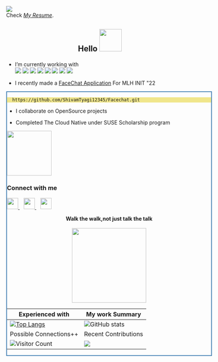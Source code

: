 
![](https://img.shields.io/badge/UG_@_National_Institute_of_Technology_Patna-Looking_Out_for_MERN_oppurtunities-informational?style=flat&logo=<LOGO_NAME>&logoColor=white&color=2bbc8a)<br>
Check *[My Resume](https://drive.google.com/file/d/1GKgodQ5bbBvxbE_iOp2qvZWu4wAWET0x/view?usp=sharing)*.
<h2>
<p align="center">
  <b>Hello <img src="https://pa1.narvii.com/7610/d5822a7d821e47f09e560bbb8dd53b1956325d05r1-500-500_hq.gif" width="60" height="60" /> </b><br>
  
  </p>
</h2>


- I’m currently working with<br>
![](https://img.shields.io/badge/.-MongoDB-informational?style=flat&logo=MongoDB&logoColor=white&color=2bbc8a) 
![](https://img.shields.io/badge/.-Express-informational?style=flat&logo=Express&logoColor=white&color=2bbc8a) 
![](https://img.shields.io/badge/.-React-informational?style=flat&logo=React&logoColor=white&color=2bbc8a)
![](https://img.shields.io/badge/.-NodeJS-informational?style=flat&logo=Node.js&logoColor=white&color=2bbc8a)
![](https://img.shields.io/badge/.-Netlify-informational?style=flat&logo=Netlify&logoColor=white&color=2bbc8a)
![](https://img.shields.io/badge/.-Git-informational?style=flat&logo=Git&logoColor=white&color=2bbc8a)
![](https://img.shields.io/badge/.-Firebase-informational?style=flat&logo=Firebase&logoColor=white&color=2bbc8a)
![](https://img.shields.io/badge/.-docker-informational?style=flat&logo=docker&logoColor=white&color=2bbc8a)

- I recently made a [FaceChat Application](https://github.com/ShivamTyagi12345/Facechat) For MLH INIT "22
<div class="roundbox boxshadow" style="width: 550px; border: solid 2px steelblue">              
    <div class="gridheaderleft"></div>
    <div class="boxcontenttext" style="background: khaki;">
      
 
      
      https://github.com/ShivamTyagi12345/Facechat.git 
  </div>


- I collaborate on OpenSource  projects
  
- Completed The Cloud Native under SUSE Scholarship program 
<img src="https://udacity-email.s3.us-west-2.amazonaws.com/SUSE/SUSE_Scholarship_Finalist_Badge.png?bsft_aaid=affd8710-61ff-4001-baca-1d4a7303381d&bsft_eid=c10c73ad-a3fc-4be5-8a8e-406fe76a2062&utm_campaign=sch_600_2021-08-04_ndxxx_suse-100-completion-badge&utm_source=blueshift&utm_medium=email&utm_content=sch_600_2021-08-04_ndxxx_suse-100-completion-badge&bsft_clkid=cd441bf3-1a31-4450-b484-3cbff46cce46&bsft_uid=5f96aa9a-8ee3-48f3-ac66-5fcc000dc79a&bsft_mid=2600fb79-36bb-49ae-8b53-2fda68d80514&bsft_mime_type=html&bsft_ek=2021-08-04T13%3A22%3A39Z&bsft_lx=4&bsft_tv=7" width="120" />
<!-- ![](https://img.shields.io/badge/.-OpenSource-informational?style=flat&logo=OpenSourceInitiative&logoColor=white&color=2bbc8a) -->

 
 
### Connect with me
  <a href="https://twitter.com/ShivamT43462891">
    <img width="30px" src="https://www.vectorlogo.zone/logos/twitter/twitter-official.svg" />
  </a>&ensp;
  <a href="https://in.linkedin.com/in/shivam-tyagi-57b7341a6">
    <img width="30px" src="https://www.vectorlogo.zone/logos/linkedin/linkedin-icon.svg" />
  </a>&ensp;
  <a href="https://www.instagram.com/_t_waves/">
    <img width="30px" src="https://www.vectorlogo.zone/logos/instagram/instagram-icon.svg" />
  </a>



<p align="center">
  <b>Walk the walk,not just talk the talk <br> <br><img src="https://octodex.github.com/images/saritocat.png" width="200"/> </b><br>
</p>
</h2>

 Experienced with | My work Summary
----------------------|------------------
[![Top Langs](https://github-readme-stats.vercel.app/api/top-langs/?username=ShivamTyagi12345)](https://github.com/anuraghazra/github-readme-stats) |![ GitHub stats](https://github-readme-stats.vercel.app/api?username=ShivamTyagi12345&show_icons=true&theme=radical)  
 Possible Connections++ | Recent Contributions
![Visitor Count](https://profile-counter.glitch.me/{ShivamTyagi12345}/count.svg) | ![](https://github-profile-summary-cards.vercel.app/api/cards/profile-details?username=ShivamTyagi12345&theme=monokai)





 
